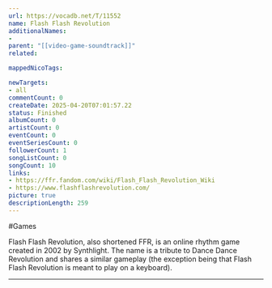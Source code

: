 ```yaml
---
url: https://vocadb.net/T/11552
name: Flash Flash Revolution
additionalNames: 
- 
parent: "[[video-game-soundtrack]]"
related:

mappedNicoTags:

newTargets:
- all
commentCount: 0
createDate: 2025-04-20T07:01:57.22
status: Finished
albumCount: 0
artistCount: 0
eventCount: 0
eventSeriesCount: 0
followerCount: 1
songListCount: 0
songCount: 10
links: 
- https://ffr.fandom.com/wiki/Flash_Flash_Revolution_Wiki
- https://www.flashflashrevolution.com/
picture: true
descriptionLength: 259
---
```


#Games

Flash Flash Revolution, also shortened FFR, is an online rhythm game created in 2002 by Synthlight. The name is a tribute to Dance Dance Revolution and shares a similar gameplay (the exception being that Flash Flash Revolution is meant to play on a keyboard).

---

